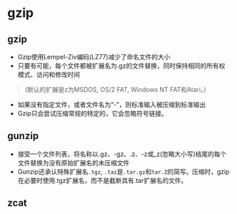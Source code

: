 # gzip

## gzip

- Gzip使用Lempel-Ziv编码(LZ77)减少了命名文件的大小
- 只要有可能，每个文件都被扩展名为.gz的文件替换，同时保持相同的所有权模式、访问和修改时间

> (默认的扩展是z为MSDOS, OS/2 FAT, Windows NT FAT和Atari。)

- 如果没有指定文件，或者文件名为“-”，则标准输入被压缩到标准输出
- Gzip只会尝试压缩常规的特定的，它会忽略符号链接。

## gunzip

- 接受一个文件列表，将名称以.gz、-gz、.z、-z或_z(忽略大小写)结尾的每个文件替换为没有原始扩展名的未压缩文件
- Gunzip还承认特殊扩展名`.tgz`, `.taz`是`.tar.gz`和`tar.Z`的简写。压缩时，gzip在必要时使用.tgz扩展名，而不是截断具有.tar扩展名的文件。

## zcat